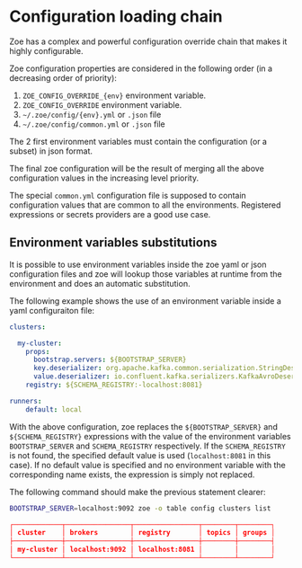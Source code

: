 # Configuration loading chain

Zoe has a complex and powerful configuration override chain that makes it highly configurable.

Zoe configuration properties are considered in the following order (in a decreasing order of priority):

1. `ZOE_CONFIG_OVERRIDE_{env}` environment variable.
2. `ZOE_CONFIG_OVERRIDE` environment variable.
3. `~/.zoe/config/{env}.yml` or `.json` file
4. `~/.zoe/config/common.yml` or `.json` file

The 2 first environment variables must contain the configuration (or a subset) in json format.

The final zoe configuration will be the result of merging all the above configuration values in the increasing level priority.

The special `common.yml` configuration file is supposed to contain configuration values that are common to all the environments. Registered expressions or secrets providers are a good use case. 

## Environment variables substitutions

It is possible to use environment variables inside the zoe yaml or json configuration files and zoe will lookup those variables at runtime from the environment and does an automatic substitution.

The following example shows the use of an environment variable inside a yaml configuraiton file:

```yaml
clusters:

  my-cluster:
    props:
      bootstrap.servers: ${BOOTSTRAP_SERVER}
      key.deserializer: org.apache.kafka.common.serialization.StringDeserializer
      value.deserializer: io.confluent.kafka.serializers.KafkaAvroDeserializer
    registry: ${SCHEMA_REGISTRY:-localhost:8081}

runners:
    default: local
```

With the above configuration, zoe replaces the `${BOOTSTRAP_SERVER}` and `${SCHEMA_REGISTRY}` expressions with the value of the environment variables `BOOTSTRAP_SERVER` and `SCHEMA_REGISTRY` respectively. If the `SCHEMA_REGISTRY` is not found, the specified default value is used (`localhost:8081` in this case). If no default value is specified and no environment variable with the corresponding name exists, the expression is simply not replaced.

The following command should make the previous statement clearer:

```bash tab="command"
BOOTSTRAP_SERVER=localhost:9092 zoe -o table config clusters list
```

```json tab="output"
┌────────────┬────────────────┬────────────────┬────────┬────────┐
│ cluster    │ brokers        │ registry       │ topics │ groups │
├────────────┼────────────────┼────────────────┼────────┼────────┤
│ my-cluster │ localhost:9092 │ localhost:8081 │        │        │
└────────────┴────────────────┴────────────────┴────────┴────────┘
```